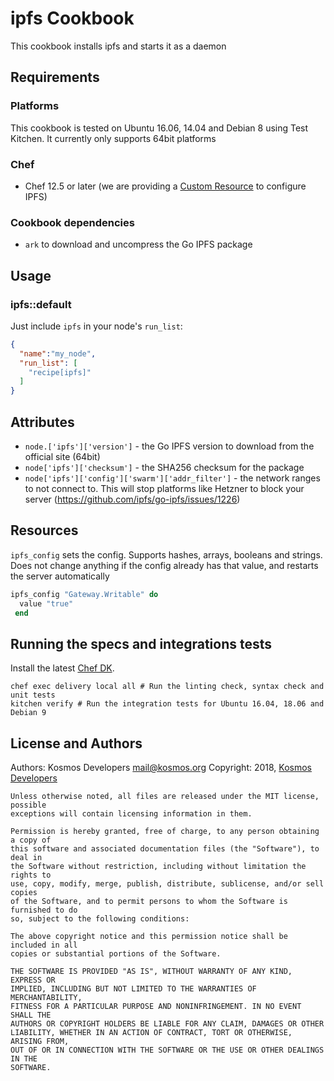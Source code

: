 # ipfs Cookbook

This cookbook installs ipfs and starts it as a daemon

## Requirements

### Platforms

This cookbook is tested on Ubuntu 16.06, 14.04 and Debian 8 using Test Kitchen.
It currently only supports 64bit platforms

### Chef

- Chef 12.5 or later (we are providing a
  [Custom Resource](https://docs.chef.io/custom_resources.html) to configure
  IPFS)

### Cookbook dependencies

- `ark` to download and uncompress the Go IPFS package

## Usage

### ipfs::default

Just include `ipfs` in your node's `run_list`:

```json
{
  "name":"my_node",
  "run_list": [
    "recipe[ipfs]"
  ]
}
```

## Attributes

- `node.['ipfs']['version']` - the Go IPFS version to download from the official
site (64bit)
- `node['ipfs']['checksum']` - the SHA256 checksum for the package
- `node['ipfs']['config']['swarm']['addr_filter']` - the network ranges to not
connect to. This will stop platforms like Hetzner to block your server
(https://github.com/ipfs/go-ipfs/issues/1226)

## Resources

`ipfs_config` sets the config. Supports hashes, arrays, booleans and strings.
Does not change anything if the config already has that value, and restarts
the server automatically

```ruby
ipfs_config "Gateway.Writable" do
  value "true"
 end
```

## Running the specs and integrations tests

Install the latest [Chef DK](https://downloads.chef.io/chefdk).

```
chef exec delivery local all # Run the linting check, syntax check and unit tests
kitchen verify # Run the integration tests for Ubuntu 16.04, 18.06 and Debian 9
```

## License and Authors

Authors: Kosmos Developers mail@kosmos.org
Copyright: 2018, [Kosmos Developers](https://kredits.kosmos.org/)

```
Unless otherwise noted, all files are released under the MIT license, possible
exceptions will contain licensing information in them.

Permission is hereby granted, free of charge, to any person obtaining a copy of
this software and associated documentation files (the "Software"), to deal in
the Software without restriction, including without limitation the rights to
use, copy, modify, merge, publish, distribute, sublicense, and/or sell copies
of the Software, and to permit persons to whom the Software is furnished to do
so, subject to the following conditions:

The above copyright notice and this permission notice shall be included in all
copies or substantial portions of the Software.

THE SOFTWARE IS PROVIDED "AS IS", WITHOUT WARRANTY OF ANY KIND, EXPRESS OR
IMPLIED, INCLUDING BUT NOT LIMITED TO THE WARRANTIES OF MERCHANTABILITY,
FITNESS FOR A PARTICULAR PURPOSE AND NONINFRINGEMENT. IN NO EVENT SHALL THE
AUTHORS OR COPYRIGHT HOLDERS BE LIABLE FOR ANY CLAIM, DAMAGES OR OTHER
LIABILITY, WHETHER IN AN ACTION OF CONTRACT, TORT OR OTHERWISE, ARISING FROM,
OUT OF OR IN CONNECTION WITH THE SOFTWARE OR THE USE OR OTHER DEALINGS IN THE
SOFTWARE.
```
